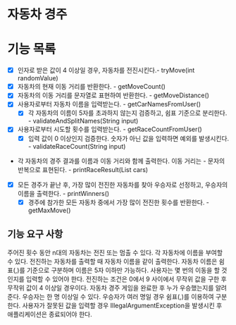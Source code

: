 # 자동차 경주

# 기능 목록
- [x] 인자로 받은 값이 4 이상일 경우, 자동차를 전진시킨다.- tryMove(int randomValue)
- [x] 자동차의 현재 이동 거리를 반환한다. - getMoveCount()
- [x] 자동차의 이동 거리를 문자열로 표현하여 반환한다. - getMoveDistance()
- [x] 사용자로부터 자동차 이름을 입력받는다. - getCarNamesFromUser()
    - [x] 각 자동차의 이름이 5자를 초과하지 않는지 검증하고, 쉼표 기준으로 분리한다. - validateAndSplitNames(String input)
- [x] 사용자로부터 시도할 횟수를 입력받는다. - getRaceCountFromUser()
    - [x] 입력 값이 0 이상인지 검증한다. 숫자가 아닌 값을 입력하면 예외를 발생시킨다. - validateRaceCount(String input)
- 각 자동차의 경주 결과를 이름과 이동 거리와 함께 출력한다. 이동 거리는 - 문자의 반복으로 표현된다. - printRaceResult(List<Car> cars)
- [x] 모든 경주가 끝난 후, 가장 많이 전진한 자동차를 찾아 우승자로 선정하고, 우승자의 이름을 출력한다. - printWinners()
    - [x] 경주에 참가한 모든 자동차 중에서 가장 많이 전진한 횟수를 반환한다. - getMaxMove()

## 기능 요구 사항
주어진 횟수 동안 n대의 자동차는 전진 또는 멈출 수 있다.
각 자동차에 이름을 부여할 수 있다. 전진하는 자동차를 출력할 때 자동차 이름을 같이 출력한다.
자동차 이름은 쉼표(,)를 기준으로 구분하며 이름은 5자 이하만 가능하다.
사용자는 몇 번의 이동을 할 것인지를 입력할 수 있어야 한다.
전진하는 조건은 0에서 9 사이에서 무작위 값을 구한 후 무작위 값이 4 이상일 경우이다.
자동차 경주 게임을 완료한 후 누가 우승했는지를 알려준다. 우승자는 한 명 이상일 수 있다.
우승자가 여러 명일 경우 쉼표(,)를 이용하여 구분한다.
사용자가 잘못된 값을 입력할 경우 IllegalArgumentException을 발생시킨 후 애플리케이션은 종료되어야 한다.
